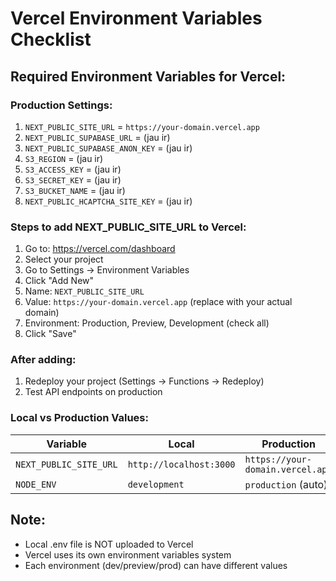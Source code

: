 # Vercel Environment Variables Checklist

## Required Environment Variables for Vercel:

### Production Settings:
1. `NEXT_PUBLIC_SITE_URL` = `https://your-domain.vercel.app`
2. `NEXT_PUBLIC_SUPABASE_URL` = (jau ir)
3. `NEXT_PUBLIC_SUPABASE_ANON_KEY` = (jau ir)
4. `S3_REGION` = (jau ir)
5. `S3_ACCESS_KEY` = (jau ir)
6. `S3_SECRET_KEY` = (jau ir)
7. `S3_BUCKET_NAME` = (jau ir)
8. `NEXT_PUBLIC_HCAPTCHA_SITE_KEY` = (jau ir)

### Steps to add NEXT_PUBLIC_SITE_URL to Vercel:

1. Go to: https://vercel.com/dashboard
2. Select your project
3. Go to Settings → Environment Variables
4. Click "Add New"
5. Name: `NEXT_PUBLIC_SITE_URL`
6. Value: `https://your-domain.vercel.app` (replace with your actual domain)
7. Environment: Production, Preview, Development (check all)
8. Click "Save"

### After adding:
1. Redeploy your project (Settings → Functions → Redeploy)
2. Test API endpoints on production

### Local vs Production Values:

| Variable | Local | Production |
|----------|-------|------------|
| `NEXT_PUBLIC_SITE_URL` | `http://localhost:3000` | `https://your-domain.vercel.app` |
| `NODE_ENV` | `development` | `production` (auto) |

## Note:
- Local .env file is NOT uploaded to Vercel
- Vercel uses its own environment variables system
- Each environment (dev/preview/prod) can have different values
